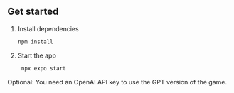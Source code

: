 
## Get started

1. Install dependencies

   ```bash
   npm install
   ```

2. Start the app

   ```bash
    npx expo start
   ```

Optional: You need an OpenAI API key to use the GPT version of the game.
